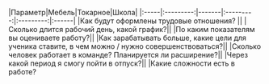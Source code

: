 |Параметр|Мебель|Токарное|Школа|
|:-----|:---------:|-------|:---------:|:---------:|:------|
|Как будут оформлены трудовые отношения? ||
|Сколько длится рабочий день, какой график?||
|По каким показателям вы оцениваете работу?||
|Как зарабатывать больше, какие цели для ученика ставите, в чем можно / нужно совершенствоваться?||
|Сколько человек работает в команде? Планируется ли расширение?||
|Через какой период я смогу пойти в отпуск?||
|Какие сложности есть в работе?
